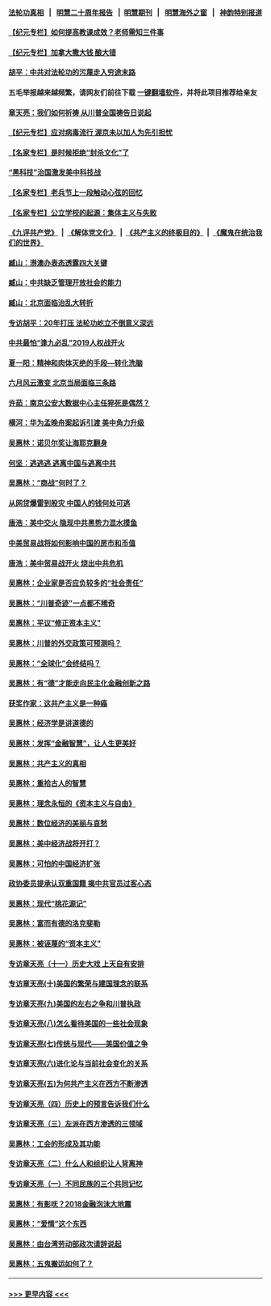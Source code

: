 #### [法轮功真相](https://github.com/gfw-breaker/truth/blob/master/README.md?t=0) &nbsp;&nbsp;|&nbsp;&nbsp; [明慧二十周年报告](https://github.com/gfw-breaker/mh-reports/blob/master/README.md?t=0) &nbsp;&nbsp;|&nbsp;&nbsp;[明慧期刊](https://github.com/gfw-breaker/mh-qikan) &nbsp;&nbsp;|&nbsp;&nbsp; [明慧海外之窗](https://github.com/gfw-breaker/mh-news/blob/master/README.md?t=0) &nbsp;&nbsp;|&nbsp;&nbsp; [神韵特别报道](https://github.com/gfw-breaker/mh-news/blob/master/shenyun.md?t=0)
#### [【纪元专栏】如何提高教课成效？老师需知三件事](../pages/nsc423/n12417848.md?t=06221402) 
#### [【纪元专栏】加拿大撒大钱 酿大错](../pages/nsc423/n12406564.md?t=06221402) 
#### [胡平：中共对法轮功的污蔑走入穷途末路](../pages/nsc423/n12266737.md?t=06221402) 
#### 五毛举报越来越频繁，请网友们前往下载 [一键翻墙软件](https://github.com/gfw-breaker/ssr-accounts)，并将此项目推荐给亲友
#### [章天亮：我们如何祈祷 从川普全国祷告日说起](../pages/nsc423/n11944627.md?t=06221402) 
#### [【纪元专栏】应对病毒流行 渥京未以加人为先引担忧](../pages/nsc423/n11875714.md?t=06221402) 
#### [【名家专栏】是时候拒绝“封杀文化”了](../pages/nsc423/n11814093.md?t=06221402) 
#### [“黑科技”治国激发美中科技战](../pages/nsc423/n11638056.md?t=06221402) 
#### [【名家专栏】老兵节上一段触动心弦的回忆](../pages/nsc423/n11646016.md?t=06221402) 
#### [【名家专栏】公立学校的起源：集体主义与失败](../pages/nsc423/n11601833.md?t=06221402) 
#### [《九评共产党》](https://github.com/begood0513/9ping.md/blob/master/README.md) &nbsp;|&nbsp; [《解体党文化》](../../../../jtdwh.md/blob/master/README.md)  &nbsp;|&nbsp; [《共产主义的终极目的》](../../../../gczydzjmd.md/blob/master/README.md) &nbsp;|&nbsp; [《魔鬼在统治我们的世界》](../../../../mgztzwmdsj.md/blob/master/README.md) 
#### [臧山：港澳办表态透露四大关键](../pages/nsc423/n11421628.md?t=06221402) 
#### [臧山：中共缺乏管理开放社会的能力](../pages/nsc423/n11407457.md?t=06221402) 
#### [臧山：北京面临治乱大转折](../pages/nsc423/n11406895.md?t=06221402) 
#### [专访胡平：20年打压 法轮功屹立不倒意义深远](../pages/nsc423/n11398800.md?t=06221402) 
#### [中共最怕“逢九必乱”2019人权战开火](../pages/nsc423/n11385248.md?t=06221402) 
#### [夏一阳：精神和肉体灭绝的手段—转化洗脑](../pages/nsc423/n11368250.md?t=06221402) 
#### [六月风云激变 北京当局面临三条路](../pages/nsc423/n11313668.md?t=06221402) 
#### [许茹：南京公安大数据中心主任猝死是偶然？](../pages/nsc423/n11064744.md?t=06221402) 
#### [横河：华为孟晚舟案起诉引渡 美中角力升级](../pages/nsc423/n11027230.md?t=06221402) 
#### [吴惠林：诺贝尔奖让海耶克翻身](../pages/nsc423/n10890049.md?t=06221402) 
#### [何坚：逃逃逃 逃离中国与逃离中共](../pages/nsc423/n10592891.md?t=06221402) 
#### [吴惠林：“商战”何时了？](../pages/nsc423/n10573558.md?t=06221402) 
#### [从网贷爆雷到股灾 中国人的钱何处可逃](../pages/nsc423/n10572800.md?t=06221402) 
#### [唐浩：美中交火 隐现中共黑势力混水摸鱼](../pages/nsc423/n10544040.md?t=06221402) 
#### [中美贸易战将如何影响中国的房市和币值](../pages/nsc423/n10543697.md?t=06221402) 
#### [唐浩：美中贸易战开火 烧出中共危机](../pages/nsc423/n10540126.md?t=06221402) 
#### [吴惠林：企业家是否应负较多的“社会责任”](../pages/nsc423/n10535022.md?t=06221402) 
#### [吴惠林：“川普奇迹”一点都不稀奇](../pages/nsc423/n10512808.md?t=06221402) 
#### [吴惠林：平议“修正资本主义”](../pages/nsc423/n10495724.md?t=06221402) 
#### [吴惠林：川普的外交政策可预测吗？](../pages/nsc423/n10462387.md?t=06221402) 
#### [吴惠林：“全球化”会终结吗？](../pages/nsc423/n10452838.md?t=06221402) 
#### [吴惠林：有“德”才能走向民主化金融创新之路](../pages/nsc423/n10432292.md?t=06221402) 
#### [获奖作家：这共产主义是一种癌](../pages/nsc423/n10431541.md?t=06221402) 
#### [吴惠林：经济学是讲道德的](../pages/nsc423/n10398014.md?t=06221402) 
#### [吴惠林：发挥“金融智慧”，让人生更美好](../pages/nsc423/n10375019.md?t=06221402) 
#### [吴惠林：共产主义的真相](../pages/nsc423/n10351394.md?t=06221402) 
#### [吴惠林：重拾古人的智慧](../pages/nsc423/n10337691.md?t=06221402) 
#### [吴惠林：理念永恒的《资本主义与自由》](../pages/nsc423/n10316274.md?t=06221402) 
#### [吴惠林：数位经济的美丽与哀愁](../pages/nsc423/n10292946.md?t=06221402) 
#### [吴惠林：美中经济战将开打？](../pages/nsc423/n10258825.md?t=06221402) 
#### [吴惠林：可怕的中国经济扩张](../pages/nsc423/n10219147.md?t=06221402) 
#### [政协委员提承认双重国籍 揭中共官员过客心态](../pages/nsc423/n10208809.md?t=06221402) 
#### [吴惠林：现代“桃花源记”](../pages/nsc423/n10185234.md?t=06221402) 
#### [吴惠林：富而有德的洛克斐勒](../pages/nsc423/n10142264.md?t=06221402) 
#### [吴惠林：被诬蔑的“资本主义”](../pages/nsc423/n10124816.md?t=06221402) 
#### [专访章天亮（十一）历史大戏 上天自有安排](../pages/nsc423/n10094905.md?t=06221402) 
#### [专访章天亮(十)美国的繁荣与建国理念的联系](../pages/nsc423/n10094899.md?t=06221402) 
#### [专访章天亮(九)美国的左右之争和川普执政](../pages/nsc423/n10094889.md?t=06221402) 
#### [专访章天亮(八)怎么看待美国的一些社会现象](../pages/nsc423/n10094857.md?t=06221402) 
#### [专访章天亮(七)传统与现代——美国价值之争](../pages/nsc423/n10093140.md?t=06221402) 
#### [专访章天亮(六)进化论与当前社会变化的关系](../pages/nsc423/n10092036.md?t=06221402) 
#### [专访章天亮(五)为何共产主义在西方不断渗透](../pages/nsc423/n10083620.md?t=06221402) 
#### [专访章天亮（四）历史上的预言告诉我们什么](../pages/nsc423/n10083606.md?t=06221402) 
#### [专访章天亮（三）左派在西方渗透的三领域](../pages/nsc423/n10081115.md?t=06221402) 
#### [吴惠林：工会的形成及其功能](../pages/nsc423/n10080633.md?t=06221402) 
#### [专访章天亮（二）什么人和组织让人背离神](../pages/nsc423/n10076637.md?t=06221402) 
#### [专访章天亮（一）不同民族的三个共同记忆](../pages/nsc423/n10074188.md?t=06221402) 
#### [吴惠林：有影呒？2018金融泡沫大地震](../pages/nsc423/n10040534.md?t=06221402) 
#### [吴惠林：“爱情”这个东西](../pages/nsc423/n10019423.md?t=06221402) 
#### [吴惠林：由台湾劳动部政次请辞说起](../pages/nsc423/n9979679.md?t=06221402) 
#### [吴惠林：五鬼搬运如何了？](../pages/nsc423/n9925338.md?t=06221402) 

----
#### [ >>> 更早内容 <<< ](../indexes/nsc423-earlier.md)

